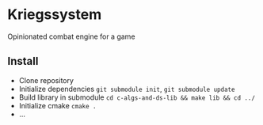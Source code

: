 # Kriegssystem

Opinionated combat engine for a game

## Install

- Clone repository
- Initialize dependencies `git submodule init`, `git submodule update`
- Build library in submodule `cd c-algs-and-ds-lib && make lib && cd ../`
- Initialize cmake `cmake .`
- ...

